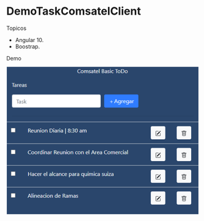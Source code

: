 # DemoTaskComsatelClient
Topicos </br>
 - Angular 10.
 - Boostrap.

 
 Demo  </br>

 ![Crudjsp]( https://github.com/Lcaichihua/DemoTaskComsatelClient/blob/master/comsatel.png)
